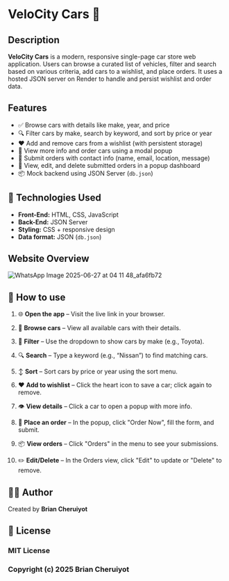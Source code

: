 # VeloCity Cars 🚗

## Description

**VeloCity Cars** is a modern, responsive single-page car store web application. Users can browse a curated list of vehicles, filter and search based on various criteria, add cars to a wishlist, and place orders. It uses a hosted JSON server on Render to handle and persist wishlist and order data.


## Features

- ✅ Browse cars with details like make, year, and price  
- 🔍 Filter cars by make, search by keyword, and sort by price or year  
- ❤️ Add and remove cars from a wishlist (with persistent storage)  
- 📄 View more info and order cars using a modal popup  
- 📝 Submit orders with contact info (name, email, location, message)  
- 🔁 View, edit, and delete submitted orders in a popup dashboard  
- 📦 Mock backend using JSON Server (`db.json`)



## 🧰 Technologies Used

- **Front-End:** HTML, CSS, JavaScript  
- **Back-End:** JSON Server  
- **Styling:** CSS + responsive design  
- **Data format:** JSON (`db.json`)

## Website Overview
![WhatsApp Image 2025-06-27 at 04 11 48_afa6fb72](https://github.com/user-attachments/assets/19155941-abe5-43e1-a813-48a921af2fc6)

## 📌 How to use

1. 🌐 **Open the app** – Visit the live link in your browser.

2. 🚗 **Browse cars** – View all available cars with their details.

3. 🔽 **Filter** – Use the dropdown to show cars by make (e.g., Toyota).

4. 🔍 **Search** – Type a keyword (e.g., “Nissan”) to find matching cars.

5. ↕️ **Sort** – Sort cars by price or year using the sort menu.

6. ❤️ **Add to wishlist** – Click the heart icon to save a car; click again to remove.

7. 👁️ **View details** – Click a car to open a popup with more info.

8. 📝 **Place an order** – In the popup, click "Order Now", fill the form, and submit.

9. 📦 **View orders** – Click "Orders" in the menu to see your submissions.

10. ✏️ **Edit/Delete** – In the Orders view, click "Edit" to update or "Delete" to remove.


## 👨‍💻 Author 

Created by **Brian Cheruiyot**

## 📄 License

### MIT License

### Copyright (c) 2025 Brian Cheruiyot



